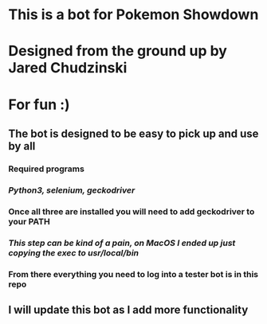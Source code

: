 # **This is a bot for Pokemon Showdown**
# Designed from the ground up by Jared Chudzinski
# For fun :)

## The bot is designed to be easy to pick up and use by all

### Required programs
### _Python3, selenium, geckodriver_
### Once all three are installed you will need to add geckodriver to your PATH
### _This step can be kind of a pain, on MacOS I ended up just copying the exec to usr/local/bin_
### From there everything you need to log into a tester bot is in this repo


## I will update this bot as I add more functionality